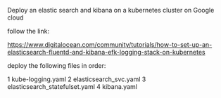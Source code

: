 Deploy an elastic search and kibana on a kubernetes cluster on Google cloud 

follow the link:

https://www.digitalocean.com/community/tutorials/how-to-set-up-an-elasticsearch-fluentd-and-kibana-efk-logging-stack-on-kubernetes

deploy the following files in order:

1 kube-logging.yaml
2 elasticsearch_svc.yaml
3 elasticsearch_statefulset.yaml
4 kibana.yaml
